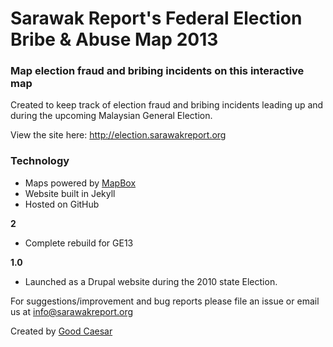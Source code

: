 # Sarawak Report's Federal Election Bribe &amp; Abuse Map 2013

### Map election fraud and bribing incidents on this interactive map

Created to keep track of election fraud and bribing incidents leading up and during the upcoming Malaysian General Election. 

View the site here: <a href="http://election.sarawakreport.org">http://election.sarawakreport.org</a>

### Technology

- Maps powered by <a href="http://mapbox.com">MapBox</a>
- Website built in Jekyll
- Hosted on GitHub

**2**
- Complete rebuild for GE13
 
**1.0**
- Launched as a Drupal website during the 2010 state Election.

For suggestions/improvement and bug reports please file an issue or email us at info@sarawakreport.org

Created by <a href="http://goodcaesar.com">Good Caesar</a>